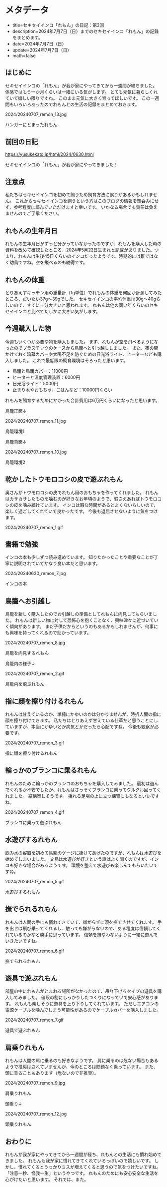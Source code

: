 # メタデータ
- title=セキセイインコ「れもん」の日記：第2回
- description=2024年7月7日（日）までのセキセイインコ「れもん」の記録をまとめます。
- date=2024年7月7日（日）
- update=2024年7月7日（日）
- math=false

## はじめに
セキセイインコの「れもん」が我が家にやってきてから一週間が経ちました。
体感ではもう一か月くらいは一緒にいる気がします。
とても元気に暮らしくれていて嬉しい限りですね。
このまま元気に大きく育ってほしいです。
この一週間もいろいろあったのでれもんとの生活の記録をまとめておきます。

2024/20240707_remon_13.jpg

ハンガーにとまったれもん

## 前回の日記
https://yusukekato.jp/html/2024/0630.html

セキセイインコの「れもん」が我が家にやってきました！

## 注意点
私たちはセキセイインコを初めて飼うため飼育方法に誤りがあるかもしれません。
これからセキセイインコを飼うという方はこのブログの情報を鵜呑みにせず、参考程度に読んでいただけますと幸いです。
いかなる場合でも責任は負えませんのでご了承ください。

## れもんの生年月日
れもんの生年月日がずっと分かっていなかったのですが、れもんを購入した時の資料を改めて確認したところ、2024年5月22日生まれと記載がありました。つまり、れもんは生後45日くらいのインコだったようです。時期的には雛ではなく幼鳥ですね。空を飛べるのも納得です。

## れもんの体重
とりあえずキッチン用の重量計（1g単位）でれもんの体重を何回か計測してみたところ、だいたい37g～39gでした。
セキセイインコの平均体重は30g～40gらしいので、すでに十分大きいと思われます。
れもんは他の同い年くらいのセキセイインコと比べてたしかに大きい気がします。

## 今週購入した物
今週もいくつか必要な物を購入しました。
まず、れもんが空を飛べるようになったのでプラスチックのケースから鳥籠へと引っ越ししました。
また、夜の間かけておく暗幕カバーや太陽不足を防ぐための日光浴ライト、ヒーターなども購入しました。
これで最低限の飼育環境はそろったと思います。

- 鳥籠と鳥籠カバー：11000円
- ヒーターと温度管理装置：6000円
- 日光浴ライト：5000円
- 止まり木やおもちゃ、ごはんなど：10000円くらい

れもんを飼育するためにかかった合計費用は6万円くらいになったと思います。

鳥籠正面↓

2024/20240707_remon_11.jpg

鳥籠環境1

鳥籠背面↓

2024/20240707_remon_10.jpg

鳥籠環境2

## 乾かしたトウモロコシの皮で遊ぶれもん
奥さんがトウモロコシの皮でれもん用のおもちゃを作ってくれました。
れもんはカサカサしたものを噛むのが好きなお年頃のようで、暇さえあればトウモロコシの皮を噛み続けています。
インコは暇な時間があるとよくないらしいので、楽しく過ごしてくれていて良かったです。
今後も退屈させないように気をつけます。

2024/20240707_remon_1.gif

## 書籍で勉強
インコの本も少しずつ読み進めています。
知りたかったことや重要なことが丁寧に説明されていてかなり良い本だと思います。

2024/20240630_remon_7.jpg

インコの本

## 鳥籠へお引越し
鳥籠を新しく購入したのでお引越しの準備としてれもんに内見してもらいました。
れもんは新しい物に対して恐怖心を抱くことなく、興味津々に近づいていく傾向があります。
まだ子供だからというのもあるかもしれませんが、何事にも興味を持ってくれるので助かっています。

2024/20240707_remon_8.jpg

鳥籠を内見するれもん

鳥籠内の様子↓

2024/20240707_remon_2.gif

鳥籠内を飛ぶれもん

## 指に顔を擦り付けるれもん
れもんは甘えているのか、単純にかゆいのかは分かりませんが、時折人間の指に顔を擦り付けてきます。
私たちはとりあえず甘えている仕草だと思うことにしていますが、本当にかゆいとか病気とかだったら心配ですね。
今後も観察が必要です。

2024/20240707_remon_3.gif

指に顔を擦り付けるれもん

## 輪っかのブランコに乗るれもん
れもんのために輪っかのブランコのおもちゃを購入してみました。
最初は遊んでくれるか不安でしたが、れもんはさっそくブランコに乗ってクルクル回ってくれました。
結構楽しそうです。
揺れる足場の上に立つ練習にもなるといいですね。

2024/20240707_remon_4.gif

ブランコに乗って遊ぶれもん

## 水遊びするれもん
飲み水の容器を初めて鳥籠のゲージに掛けてあげたのですが、れもんは水遊びを始めてしまいました。
文鳥は水遊びが好きという話はよく聞くのですが、インコも好きな場合があるようです。
環境を整えて水遊びも楽しんでもらいたいですね。

2024/20240707_remon_5.gif

水遊びするれもん

## 撫でられるれもん
れもんは人間の手にも慣れてきていて、嫌がらずに頭を撫でさせてくれます。
手を出せば飛び乗ってくれるし、触っても嫌がらないので、ある程度は信頼してくれているのかなと勝手に思っています。
信頼を損なわないように一緒に遊んでいきたいですね。

2024/20240707_remon_6.gif

撫でられるれもん

## 遊具で遊ぶれもん
部屋の中にれもんがとまれる場所がなかったので、吊り下げるタイプの遊具を購入してみました。
値段の割にしっかりしたつくりになっていて安心感があります。
れもんも楽しそうに遊具を上り下りしてくれています。
ただしエアコンの電源ケーブルを噛んでしまう可能性があるのでケーブルカバーを購入しました。

2024/20240707_remon_7.gif

遊具で遊ぶれもん

## 肩乗りれもん
れもんは人間の肩に乗るのも好きなようです。
肩に乗るのは危ない場合もあるようで推奨はされていませんが、今のところは問題なく乗っています。
また、頭に乗ることもあります（危ないので非推奨）。

2024/20240707_remon_9.jpg

肩乗りれもん

頭乗り↓

2024/20240707_remon_12.jpg

頭乗りれもん

## おわりに
れもんが我が家にやってきてから一週間が経ち、れもんとの生活にも慣れ始めてきました。
れもんも我が家に慣れてきてくれているっぽいので嬉しいです。
しかし、慣れてくるとうっかりミスが増えてくると思うので気をつけたいですね。
「注意一秒、怪我一生」というやつです。
れもんのためにも安心安全な生活を心がけたいと思います。
それでは、また。

